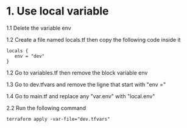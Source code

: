 # 1. Use local variable

1.1 Delete the variable env

1.2 Create a file named locals.tf then copy the following code inside it
```
locals {
   env = "dev"
}
```

1.2 Go to variables.tf then remove the block variable env 

1.3 Go to dev.tfvars and remove the ligne that start with "env ="

1.4 Go to main.tf and replace any "var.env" with "local.env"

2.2 Run the following command

```
terraform apply -var-file="dev.tfvars"
```

